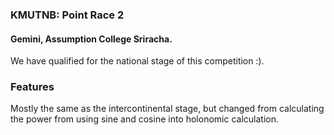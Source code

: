 ### KMUTNB: Point Race 2
#### Gemini, Assumption College Sriracha.
We have qualified for the national stage of this competition :).
### Features
Mostly the same as the intercontinental stage, but changed from calculating the power from using sine and cosine into holonomic calculation.
